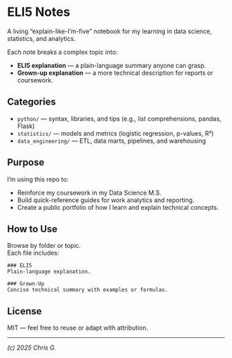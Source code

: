 
# ELI5 Notes

A living “explain-like-I’m-five” notebook for my learning in data science, statistics, and analytics.

Each note breaks a complex topic into:
-  **ELI5 explanation** — a plain-language summary anyone can grasp.
-  **Grown-up explanation** — a more technical description for reports or coursework.

## Categories
- `python/` — syntax, libraries, and tips (e.g., list comprehensions, pandas, Flask)
- `statistics/` — models and metrics (logistic regression, p-values, R²)
- `data_engineering/` — ETL, data marts, pipelines, and warehousing

## Purpose
I’m using this repo to:
- Reinforce my coursework in my Data Science M.S.
- Build quick-reference guides for work analytics and reporting.
- Create a public portfolio of how I learn and explain technical concepts.

## How to Use
Browse by folder or topic.  
Each file includes:

```
### ELI5
Plain-language explanation.

### Grown-Up
Concise technical summary with examples or formulas.
```

## License
MIT — feel free to reuse or adapt with attribution.

---
*(c) 2025 Chris G.*
